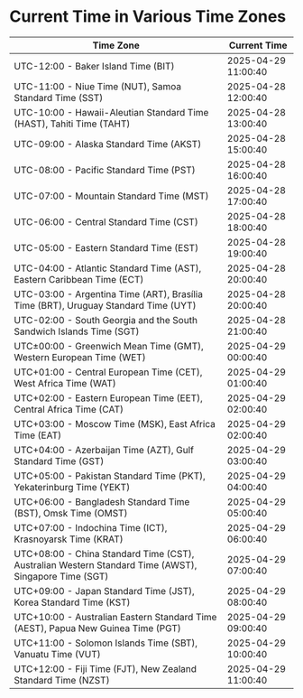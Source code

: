 # Current Time in Various Time Zones

| Time Zone | Current Time |
|-----------|--------------|
| UTC-12:00 - Baker Island Time (BIT) | 2025-04-29 11:00:40 |
| UTC-11:00 - Niue Time (NUT), Samoa Standard Time (SST) | 2025-04-28 12:00:40 |
| UTC-10:00 - Hawaii-Aleutian Standard Time (HAST), Tahiti Time (TAHT) | 2025-04-28 13:00:40 |
| UTC-09:00 - Alaska Standard Time (AKST) | 2025-04-28 15:00:40 |
| UTC-08:00 - Pacific Standard Time (PST) | 2025-04-28 16:00:40 |
| UTC-07:00 - Mountain Standard Time (MST) | 2025-04-28 17:00:40 |
| UTC-06:00 - Central Standard Time (CST) | 2025-04-28 18:00:40 |
| UTC-05:00 - Eastern Standard Time (EST) | 2025-04-28 19:00:40 |
| UTC-04:00 - Atlantic Standard Time (AST), Eastern Caribbean Time (ECT) | 2025-04-28 20:00:40 |
| UTC-03:00 - Argentina Time (ART), Brasília Time (BRT), Uruguay Standard Time (UYT) | 2025-04-28 20:00:40 |
| UTC-02:00 - South Georgia and the South Sandwich Islands Time (SGT) | 2025-04-28 21:00:40 |
| UTC±00:00 - Greenwich Mean Time (GMT), Western European Time (WET) | 2025-04-29 00:00:40 |
| UTC+01:00 - Central European Time (CET), West Africa Time (WAT) | 2025-04-29 01:00:40 |
| UTC+02:00 - Eastern European Time (EET), Central Africa Time (CAT) | 2025-04-29 02:00:40 |
| UTC+03:00 - Moscow Time (MSK), East Africa Time (EAT) | 2025-04-29 02:00:40 |
| UTC+04:00 - Azerbaijan Time (AZT), Gulf Standard Time (GST) | 2025-04-29 03:00:40 |
| UTC+05:00 - Pakistan Standard Time (PKT), Yekaterinburg Time (YEKT) | 2025-04-29 04:00:40 |
| UTC+06:00 - Bangladesh Standard Time (BST), Omsk Time (OMST) | 2025-04-29 05:00:40 |
| UTC+07:00 - Indochina Time (ICT), Krasnoyarsk Time (KRAT) | 2025-04-29 06:00:40 |
| UTC+08:00 - China Standard Time (CST), Australian Western Standard Time (AWST), Singapore Time (SGT) | 2025-04-29 07:00:40 |
| UTC+09:00 - Japan Standard Time (JST), Korea Standard Time (KST) | 2025-04-29 08:00:40 |
| UTC+10:00 - Australian Eastern Standard Time (AEST), Papua New Guinea Time (PGT) | 2025-04-29 09:00:40 |
| UTC+11:00 - Solomon Islands Time (SBT), Vanuatu Time (VUT) | 2025-04-29 10:00:40 |
| UTC+12:00 - Fiji Time (FJT), New Zealand Standard Time (NZST) | 2025-04-29 11:00:40 |
